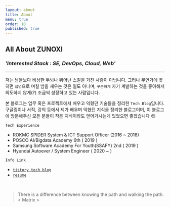 ```yaml
---
layout: about
title: About
menu: true
order: 10
published: true
---
```


## All About ZUNOXI

### _**'Interested Stack : SE, DevOps, Cloud, Web'**_ 
---

저는 남들보다 비상한 두뇌나 뛰어난 스킬을 가진 사람이 아닙니다. 그러나 무언가에 꽂히면 `집념`으로 며칠 밤을 새우는 것은 일도 아니며, `꾸준하게` 자기 계발하는 것을 좋아해서 의도하지 않게(?) 조금씩 성장하고 있는 사람입니다.  

본 블로그는 업무 혹은 프로젝트에서 배우고 익혔던 기술들을 정리한 `Tech Blog`입니다. 구글링이나 서적, 강의 등에서 제가 배우며 익혔던 지식을 정리한 블로그이며, 이 블로그에 방문해주신 모든 분들이 작은 지식이라도 얻어가시는게 있었으면 좋겠습니다 😌


`Tech Experience`
- ROKMC SPIDER System & ICT Support Officer (2016 ~ 2018)  
- POSCO AI/Bigdata Academy 6th ( 2019 )
- Samsung Software Academy For Youth(SSAFY) 2nd ( 2019 )
- Hyundai Autoever / System Engineer ( 2020 ~ )

    
`Info Link`
- [`tistory tech blog`](https://zunoxi.tistory.com/)
- [`resume`](http://zunoxi.ddns.net/main.html)

<br>

>There is a difference between knowing the path and walking the path. 
< Matrix >

